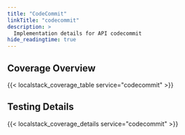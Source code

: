 ```yaml
---
title: "CodeCommit"
linkTitle: "codecommit"
description: >
  Implementation details for API codecommit
hide_readingtime: true
---
```


## Coverage Overview
{{< localstack_coverage_table service="codecommit" >}}

## Testing Details
{{< localstack_coverage_details service="codecommit" >}}

